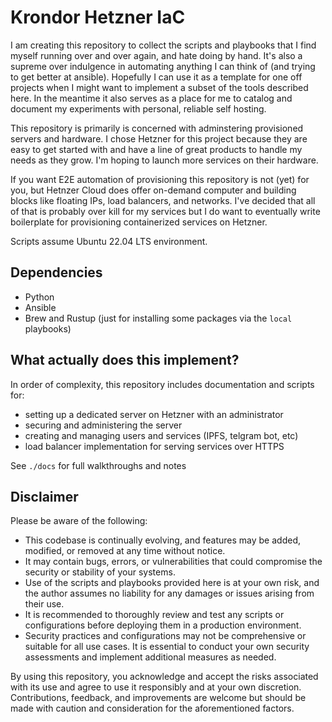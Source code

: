# Krondor Hetzner IaC

I am creating this repository to collect the scripts and playbooks that I find myself running over and over again, and hate doing by hand.
It's also a supreme over indulgence in automating anything I can think of (and trying to get better at ansible).
Hopefully I can use it as a template for one off projects when I might want to implement a subset of the tools described here. In the meantime it also serves as a place for me to catalog and document my experiments with personal, reliable self hosting.

This repository is  primarily is concerned with adminstering provisioned servers and hardware. I chose Hetzner for this project because they are easy to get started with and have a line of great products to handle my needs as they grow. I'm hoping to launch more services on their hardware.

If you want E2E automation of provisioning this repository is not (yet) for you, but Hetnzer Cloud does offer on-demand computer and building blocks like floating IPs, load balancers, and networks. I've decided that all of that is probably over kill for my services but I do want to eventually write boilerplate for provisioning containerized services on Hetzner. 

Scripts assume Ubuntu 22.04 LTS environment.

## Dependencies
- Python
- Ansible
- Brew and Rustup (just for installing some packages via the `local` playbooks)

## What actually does this implement?
In order of complexity, this repository includes documentation and scripts for:
- setting up a dedicated server on Hetzner with an administrator
- securing and administering the server
- creating and managing users and services (IPFS, telgram bot, etc)
- load balancer implementation for serving services over HTTPS

See `./docs` for full walkthroughs and notes

## Disclaimer

Please be aware of the following:

- This codebase is continually evolving, and features may be added, modified, or removed at any time without notice.
- It may contain bugs, errors, or vulnerabilities that could compromise the security or stability of your systems.
- Use of the scripts and playbooks provided here is at your own risk, and the author assumes no liability for any damages or issues arising from their use.
- It is recommended to thoroughly review and test any scripts or configurations before deploying them in a production environment.
- Security practices and configurations may not be comprehensive or suitable for all use cases. It is essential to conduct your own security assessments and implement additional measures as needed.

By using this repository, you acknowledge and accept the risks associated with its use and agree to use it responsibly and at your own discretion. Contributions, feedback, and improvements are welcome but should be made with caution and consideration for the aforementioned factors.